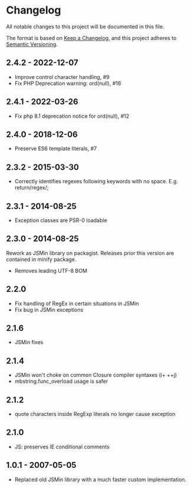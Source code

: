 # Changelog

All notable changes to this project will be documented in this file.

The format is based on [Keep a Changelog](https://keepachangelog.com/en/1.0.0/),
and this project adheres to [Semantic Versioning](https://semver.org/spec/v2.0.0.html).

## 2.4.2 - 2022-12-07

* Improve control character handling, #9
* Fix PHP Deprecation warning: ord(null), #16

## 2.4.1 - 2022-03-26

* Fix php 8.1 deprecation notice for ord(null), #12

## 2.4.0 - 2018-12-06

* Preserve ES6 template literals, #7

## 2.3.2 - 2015-03-30

* Correctly identifies regexes following keywords with no space. E.g. return/regex/;

## 2.3.1 - 2014-08-25

* Exception classes are PSR-0 loadable

## 2.3.0 - 2014-08-25

Rework as JSMin library on packagist.
Releases prior this version are contained in minify package.

* Removes leading UTF-8 BOM

## 2.2.0

* Fix handling of RegEx in certain situations in JSMin
* Fix bug in JSMin exceptions

## 2.1.6

* JSMin fixes

## 2.1.4

* JSMin won't choke on common Closure compiler syntaxes (i+ ++j)
* mbstring.func_overload usage is safer

## 2.1.2

* quote characters inside RegExp literals no longer cause exception

## 2.1.0

* JS: preserves IE conditional comments

## 1.0.1 - 2007-05-05

* Replaced old JSMin library with a much faster custom implementation.
